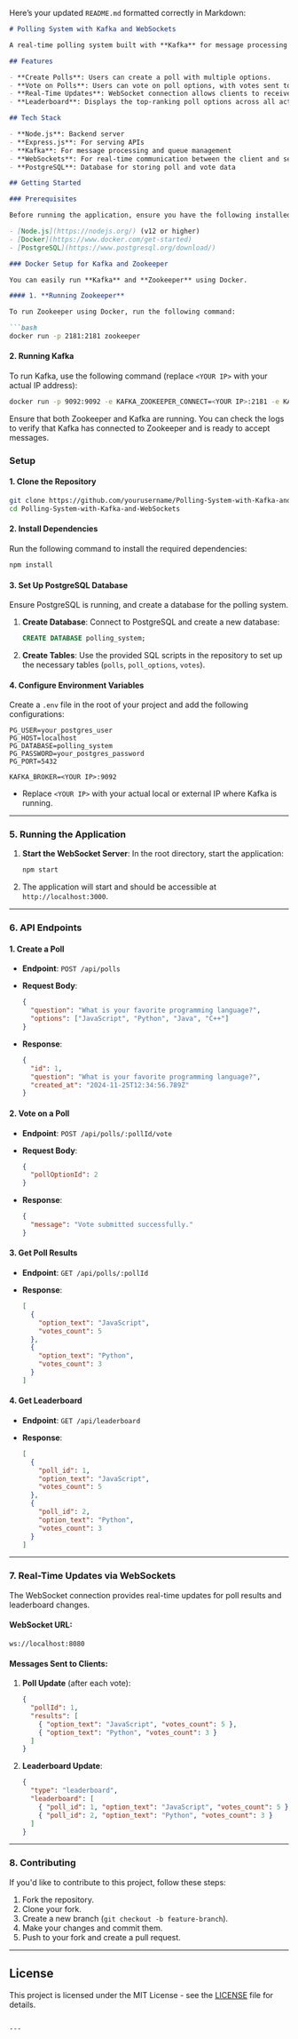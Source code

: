 Here’s your updated `README.md` formatted correctly in Markdown:

```markdown
# Polling System with Kafka and WebSockets

A real-time polling system built with **Kafka** for message processing and **WebSockets** for real-time updates. This project allows users to create polls, vote on options, and view the results in real-time through a WebSocket connection. Additionally, the leaderboard feature ranks the top poll options across all active polls.

## Features

- **Create Polls**: Users can create a poll with multiple options.
- **Vote on Polls**: Users can vote on poll options, with votes sent to Kafka for processing.
- **Real-Time Updates**: WebSocket connection allows clients to receive real-time poll updates and leaderboard changes.
- **Leaderboard**: Displays the top-ranking poll options across all active polls.

## Tech Stack

- **Node.js**: Backend server
- **Express.js**: For serving APIs
- **Kafka**: For message processing and queue management
- **WebSockets**: For real-time communication between the client and server
- **PostgreSQL**: Database for storing poll and vote data

## Getting Started

### Prerequisites

Before running the application, ensure you have the following installed:

- [Node.js](https://nodejs.org/) (v12 or higher)
- [Docker](https://www.docker.com/get-started)
- [PostgreSQL](https://www.postgresql.org/download/)

### Docker Setup for Kafka and Zookeeper

You can easily run **Kafka** and **Zookeeper** using Docker.

#### 1. **Running Zookeeper**

To run Zookeeper using Docker, run the following command:

```bash
docker run -p 2181:2181 zookeeper
```

#### 2. **Running Kafka**

To run Kafka, use the following command (replace `<YOUR IP>` with your actual IP address):

```bash
docker run -p 9092:9092 -e KAFKA_ZOOKEEPER_CONNECT=<YOUR IP>:2181 -e KAFKA_ADVERTISED_LISTENERS=PLAINTEXT://<YOUR IP>:9092 -e KAFKA_OFFSETS_TOPIC_REPLICATION_FACTOR=1 confluentinc/cp-kafka
```

Ensure that both Zookeeper and Kafka are running. You can check the logs to verify that Kafka has connected to Zookeeper and is ready to accept messages.

### Setup

#### 1. Clone the Repository

```bash
git clone https://github.com/yourusername/Polling-System-with-Kafka-and-WebSockets.git
cd Polling-System-with-Kafka-and-WebSockets
```

#### 2. Install Dependencies

Run the following command to install the required dependencies:

```bash
npm install
```

#### 3. Set Up PostgreSQL Database

Ensure PostgreSQL is running, and create a database for the polling system.

1. **Create Database**:
   Connect to PostgreSQL and create a new database:

   ```sql
   CREATE DATABASE polling_system;
   ```

2. **Create Tables**:
   Use the provided SQL scripts in the repository to set up the necessary tables (`polls`, `poll_options`, `votes`).

#### 4. Configure Environment Variables

Create a `.env` file in the root of your project and add the following configurations:

```env
PG_USER=your_postgres_user
PG_HOST=localhost
PG_DATABASE=polling_system
PG_PASSWORD=your_postgres_password
PG_PORT=5432

KAFKA_BROKER=<YOUR IP>:9092
```

- Replace `<YOUR IP>` with your actual local or external IP where Kafka is running.

---

### 5. Running the Application

1. **Start the WebSocket Server**:
   In the root directory, start the application:

   ```bash
   npm start
   ```

2. The application will start and should be accessible at `http://localhost:3000`.

---

### 6. API Endpoints

#### **1. Create a Poll**
- **Endpoint**: `POST /api/polls`
- **Request Body**:

  ```json
  {
    "question": "What is your favorite programming language?",
    "options": ["JavaScript", "Python", "Java", "C++"]
  }
  ```

- **Response**:

  ```json
  {
    "id": 1,
    "question": "What is your favorite programming language?",
    "created_at": "2024-11-25T12:34:56.789Z"
  }
  ```

#### **2. Vote on a Poll**
- **Endpoint**: `POST /api/polls/:pollId/vote`
- **Request Body**:

  ```json
  {
    "pollOptionId": 2
  }
  ```

- **Response**:

  ```json
  {
    "message": "Vote submitted successfully."
  }
  ```

#### **3. Get Poll Results**
- **Endpoint**: `GET /api/polls/:pollId`
- **Response**:

  ```json
  [
    {
      "option_text": "JavaScript",
      "votes_count": 5
    },
    {
      "option_text": "Python",
      "votes_count": 3
    }
  ]
  ```

#### **4. Get Leaderboard**
- **Endpoint**: `GET /api/leaderboard`
- **Response**:

  ```json
  [
    {
      "poll_id": 1,
      "option_text": "JavaScript",
      "votes_count": 5
    },
    {
      "poll_id": 2,
      "option_text": "Python",
      "votes_count": 3
    }
  ]
  ```

---

### 7. Real-Time Updates via WebSockets

The WebSocket connection provides real-time updates for poll results and leaderboard changes.

#### **WebSocket URL**:
`ws://localhost:8080`

#### **Messages Sent to Clients**:

1. **Poll Update** (after each vote):

   ```json
   {
     "pollId": 1,
     "results": [
       { "option_text": "JavaScript", "votes_count": 5 },
       { "option_text": "Python", "votes_count": 3 }
     ]
   }
   ```

2. **Leaderboard Update**:

   ```json
   {
     "type": "leaderboard",
     "leaderboard": [
       { "poll_id": 1, "option_text": "JavaScript", "votes_count": 5 },
       { "poll_id": 2, "option_text": "Python", "votes_count": 3 }
     ]
   }
   ```

---

### 8. Contributing

If you'd like to contribute to this project, follow these steps:

1. Fork the repository.
2. Clone your fork.
3. Create a new branch (`git checkout -b feature-branch`).
4. Make your changes and commit them.
5. Push to your fork and create a pull request.

---

## License

This project is licensed under the MIT License - see the [LICENSE](LICENSE) file for details.
```

---

```

